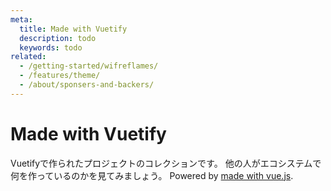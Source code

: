 ```yaml
---
meta:
  title: Made with Vuetify
  description: todo
  keywords: todo
related:
  - /getting-started/wifreflames/
  - /features/theme/
  - /about/sponsers-and-backers/
---
```


# Made with Vuetify

Vuetifyで作られたプロジェクトのコレクションです。 他の人がエコシステムで何を作っているのかを見てみましょう。 Powered by [made with vue.js](https://madewithvuejs.com/vuetify?ref=vuetifyjs.com).

<vuetify-projects />

<backmatter />

